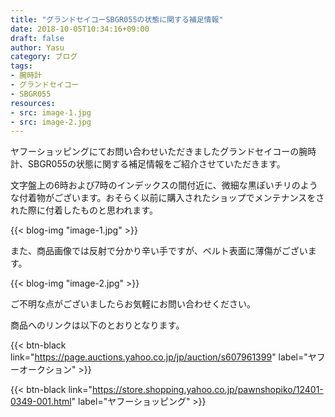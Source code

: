 ```yaml
---
title: "グランドセイコーSBGR055の状態に関する補足情報"
date: 2018-10-05T10:34:16+09:00
draft: false
author: Yasu
category: ブログ
tags:
- 腕時計
- グランドセイコー
- SBGR055
resources:
- src: image-1.jpg
- src: image-2.jpg
---
```

ヤフーショッピングにてお問い合わせいただきましたグランドセイコーの腕時計、SBGR055の状態に関する補足情報をご紹介させていただきます。

文字盤上の6時および7時のインデックスの間付近に、微細な黒ぽいチリのような付着物がございます。おそらく以前に購入されたショップでメンテナンスをされた際に付着したものと思われます。

{{< blog-img "image-1.jpg" >}}

また、商品画像では反射で分かり辛い手ですが、ベルト表面に薄傷がございます。

{{< blog-img "image-2.jpg" >}}

ご不明な点がございましたらお気軽にお問い合わせください。

商品へのリンクは以下のとおりとなります。

{{< btn-black link="https://page.auctions.yahoo.co.jp/jp/auction/s607961399" label="ヤフーオークション" >}}

{{< btn-black link="https://store.shopping.yahoo.co.jp/pawnshopiko/12401-0349-001.html" label="ヤフーショッピング" >}}
